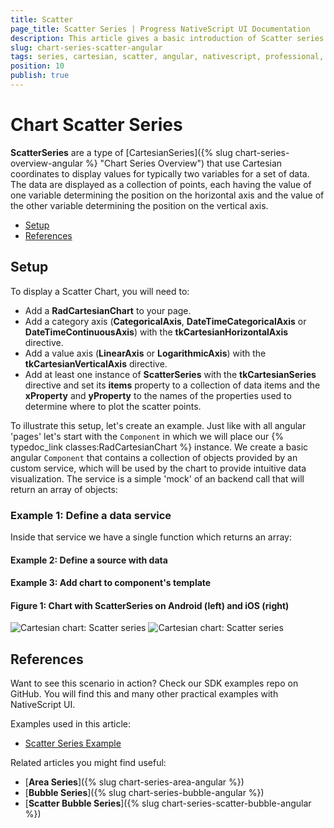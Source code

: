 ```yaml
---
title: Scatter
page_title: Scatter Series | Progress NativeScript UI Documentation
description: This article gives a basic introduction of Scatter series and continues with a sample scenario of how Scatter series are used.
slug: chart-series-scatter-angular
tags: series, cartesian, scatter, angular, nativescript, professional, ui
position: 10
publish: true
---
```


# Chart Scatter Series

**ScatterSeries** are a type of [CartesianSeries]({% slug chart-series-overview-angular %} "Chart Series Overview") that use Cartesian coordinates to display values for typically two variables for a set of data. The data are displayed as a collection of points, each having the value of one variable determining the position on the horizontal axis and the value of the other variable determining the position on the vertical axis.

* [Setup](#setup)
* [References](#references)

## Setup

To display a Scatter Chart, you will need to:

* Add a **RadCartesianChart** to your page.
* Add a category axis (**CategoricalAxis**, **DateTimeCategoricalAxis** or **DateTimeContinuousAxis**) with the **tkCartesianHorizontalAxis** directive.
* Add a value axis (**LinearAxis** or **LogarithmicAxis**) with the **tkCartesianVerticalAxis** directive.
* Add at least one instance of **ScatterSeries** with the **tkCartesianSeries** directive and set its **items** property to a collection of data items and the **xProperty** and **yProperty** to the names of the properties used to determine where to plot the scatter points.

To illustrate this setup, let's create an example. Just like with all angular 'pages' let's start with the `Component` in which we will place our {% typedoc_link classes:RadCartesianChart %} instance. We create a basic angular `Component` that contains a collection of objects provided by an custom service, which will be used by the chart to provide intuitive data visualization. The service is a simple 'mock' of an backend call that will return an array of objects:

### Example 1: Define a data service

<snippet id='chart-angular-data-service'/>

Inside that service we have a single function which returns an array:

#### Example 2: Define a source with data

<snippet id='chart-angular-range-bar-source'/>

<snippet id='chart-angular-product'/>

#### Example 3: Add chart to component's template

<snippet id='chart-angular-scatter-series-component'/>
<snippet id='chart-angular-scatter-series'/>

#### Figure 1: Chart with ScatterSeries on Android (left) and iOS (right)

![Cartesian chart: Scatter series](../../../../img/ns_ui/scatter_series_android.png " Scatter series on Android.") ![Cartesian chart: Scatter series](../../../../img/ns_ui/scatter_series_ios.png "Scatter series on iOS.")

## References

Want to see this scenario in action?
Check our SDK examples repo on GitHub. You will find this and many other practical examples with NativeScript UI.

Examples used in this article:

* [Scatter Series Example](https://github.com/NativeScript/nativescript-ui-samples-angular/tree/master/chart/app/examples/series/scatter)

Related articles you might find useful:

* [**Area Series**]({% slug chart-series-area-angular %})
* [**Bubble Series**]({% slug chart-series-bubble-angular %})
* [**Scatter Bubble Series**]({% slug chart-series-scatter-bubble-angular %})
